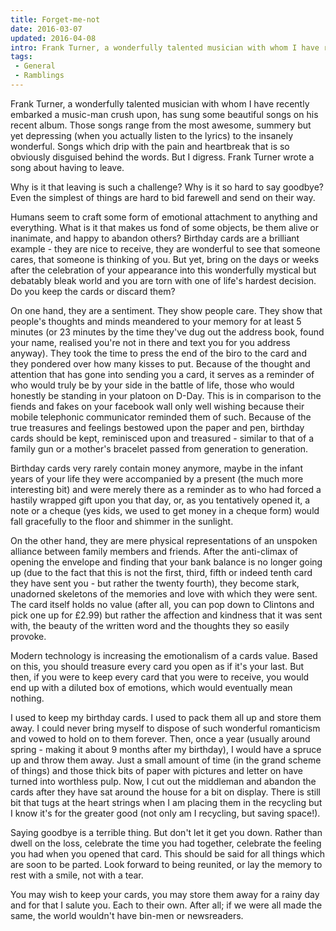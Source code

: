 ```yaml
---
title: Forget-me-not
date: 2016-03-07
updated: 2016-04-08
intro: Frank Turner, a wonderfully talented musician with whom I have recently embarked a music-man crush upon, has sung some beautiful songs on his recent album. Those songs range from the ...
tags:
 - General
 - Ramblings
---
```


<p>Frank Turner, a wonderfully talented musician with whom I have recently embarked a music-man crush upon, has sung some beautiful songs on his recent album. Those songs range from the most awesome, summery but yet depressing (when you actually listen to the lyrics) to the insanely wonderful. Songs which drip with the pain and heartbreak that is so obviously disguised behind the words. But I digress. Frank Turner wrote a song about having to leave. </p>

<p>Why is it that leaving is such a challenge? Why is it so hard to say goodbye? Even the simplest of things are hard to bid farewell and send on their way.</p>







<p>Humans seem to craft some form of emotional attachment to anything and everything. What is it that makes us fond of some objects, be them alive or inanimate, and happy to abandon others? Birthday cards are a brilliant example - they are nice to receive, they are wonderful to see that someone cares, that someone is thinking of you. But yet, bring on the days or weeks after the celebration of your appearance into this wonderfully mystical but debatably bleak world and you are torn with one of life's hardest decision. Do you keep the cards or discard them? </p>







<p>On one hand, they are a sentiment. They show people care. They show that people's thoughts and minds meandered to your memory for at least 5 minutes (or 23 minutes by the time they've dug out the address book, found your name, realised you're not in there and text you for you address anyway). They took the time to press the end of the biro to the card and they pondered over how many kisses to put. Because of the thought and attention that has gone into sending you a card, it serves as a reminder of who would truly be by your side in the battle of life, those who would honestly be standing in your platoon on D-Day. This is in comparison to the fiends and fakes on your facebook wall only well wishing because their mobile telephonic communicator reminded them of such. Because of the true treasures and feelings bestowed upon the paper and pen, birthday cards should be kept, reminisced upon and treasured - similar to that of a family gun or a mother's bracelet passed from generation to generation.</p>







<p>Birthday cards very rarely contain money anymore, maybe in the infant years of your life they were accompanied by a present (the much more interesting bit) and were merely there as a reminder as to who had forced a hastily wrapped gift upon you that day, or, as you tentatively opened it, a note or a cheque (yes kids, we used to get money in a cheque form) would fall gracefully to the floor and shimmer in the sunlight.</p>







<p>On the other hand, they are mere physical representations of an unspoken alliance between family members and friends. After the anti-climax of opening the envelope and finding that your bank balance is no longer going up (due to the fact that this is not the first, third, fifth or indeed tenth card they have sent you - but rather the twenty fourth), they become stark, unadorned skeletons of the memories and love with which they were sent. The card itself holds no value (after all, you can pop down to Clintons and pick one up for £2.99) but rather the affection and kindness that it was sent with, the beauty of the written word and the thoughts they so easily provoke.</p>







<p>Modern technology is increasing the emotionalism of a cards value. Based on this, you should treasure every card you open as if it's your last. But then, if you were to keep every card that you were to receive, you would end up with a diluted box of emotions, which would eventually mean nothing.</p>







<p>I used to keep my birthday cards. I used to pack them all up and store them away. I could never bring myself to dispose of such wonderful romanticism and vowed to hold on to them forever. Then, once a year (usually around spring - making it about 9 months after my birthday), I would have a spruce up and throw them away. Just a small amount of time (in the grand scheme of things) and those thick bits of paper with pictures and letter on have turned into worthless pulp. Now, I cut out the middleman and abandon the cards after they have sat around the house for a bit on display. There is still bit that tugs at the heart strings when I am placing them in the recycling but I know it's for the greater good (not only am I recycling, but saving space!).</p>







<p>Saying goodbye is a terrible thing. But don't let it get you down. Rather than dwell on the loss, celebrate the time you had together, celebrate the feeling you had when you opened that card. This should be said for all things which are soon to be parted. Look forward to being reunited, or lay the memory to rest with a smile, not with a tear.</p>







<p>You may wish to keep your cards, you may store them away for a rainy day and for that I salute you. Each to their own. After all; if we were all made the same, the world wouldn't have bin-men or newsreaders. </p>